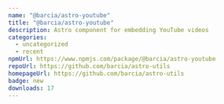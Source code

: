 ```yaml
---
name: "@barcia/astro-youtube"
title: "@barcia/astro-youtube"
description: Astro component for embedding YouTube videos
categories:
  - uncategorized
  - recent
npmUrl: https://www.npmjs.com/package/@barcia/astro-youtube
repoUrl: https://github.com/barcia/astro-utils
homepageUrl: https://github.com/barcia/astro-utils
badge: new
downloads: 17
---
```

